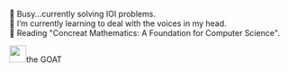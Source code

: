 🏅 Busy...currently solving IOI problems. <br>
🌱 I’m currently learning to deal with the voices in my head. <br>
📖 Reading "Concreat Mathematics: A Foundation for Computer Science". <br>


<p><img src='https://upload.wikimedia.org/wikipedia/commons/1/18/ISO_C%2B%2B_Logo.svg' width=30px height=30px style=''>the GOAT</p>
